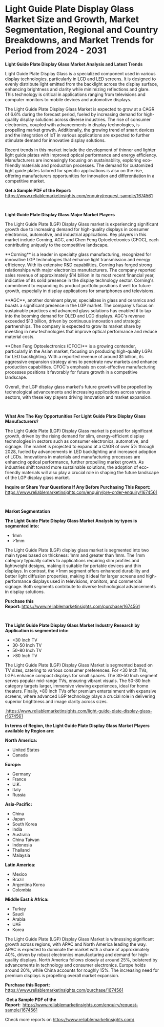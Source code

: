 <p><h1>Light Guide Plate Display Glass Market Size and Growth, Market Segmentation, Regional and Country Breakdowns, and Market Trends for Period from 2024 -  2031</h1></p><p><strong>Light Guide Plate Display Glass Market Analysis and Latest Trends</strong></p>
<p><p>Light Guide Plate Display Glass is a specialized component used in various display technologies, particularly in LCD and LED screens. It is designed to evenly distribute light emitted from the backlight across the display surface, enhancing brightness and clarity while minimizing reflections and glare. This technology is critical in applications ranging from televisions and computer monitors to mobile devices and automotive displays.</p><p>The Light Guide Plate Display Glass Market is expected to grow at a CAGR of 6.6% during the forecast period, fueled by increasing demand for high-quality display solutions across diverse industries. The rise of consumer electronics, coupled with advancements in display technologies, is propelling market growth. Additionally, the growing trend of smart devices and the integration of IoT in various applications are expected to further stimulate demand for innovative display solutions.</p><p>Recent trends in this market include the development of thinner and lighter light guide plates with improved optical performance and energy efficiency. Manufacturers are increasingly focusing on sustainability, exploring eco-friendly materials and production processes. The demand for customized light guide plates tailored for specific applications is also on the rise, offering manufacturers opportunities for innovation and differentiation in a competitive market.</p></p>
<p><strong>Get a Sample PDF of the Report:&nbsp;</strong> <a href="https://www.reliablemarketinsights.com/enquiry/request-sample/1674561?utm_campaign=1932&utm_medium=2&utm_source=Github&utm_content=ia&utm_term=28122024&utm_id=light-guide-plate-display-glass">https://www.reliablemarketinsights.com/enquiry/request-sample/1674561</a></p>
<p>&nbsp;</p>
<p><strong>Light Guide Plate Display Glass Major Market Players</strong></p>
<p><p>The Light Guide Plate (LGP) Display Glass market is experiencing significant growth due to increasing demand for high-quality displays in consumer electronics, automotive, and industrial applications. Key players in this market include Corning, AGC, and Chen Feng Optoelectronics (CFOC), each contributing uniquely to the competitive landscape.</p><p>**Corning** is a leader in specialty glass manufacturing, recognized for innovative LGP technologies that enhance light transmission and energy efficiency. With its extensive R&D capabilities, Corning has forged strong relationships with major electronics manufacturers. The company reported sales revenue of approximately $14 billion in its most recent financial year, indicative of its solid presence in the display technology sector. Corning's commitment to expanding its product portfolio positions it well for future growth, especially in display applications for smartphones and televisions.</p><p>**AGC**, another dominant player, specializes in glass and ceramics and boasts a significant presence in the LGP market. The company's focus on sustainable practices and advanced glass solutions has enabled it to tap into the booming demand for OLED and LCD displays. AGC's revenue exceeded $13 billion, driven by continuous innovation and strategic partnerships. The company is expected to grow its market share by investing in new technologies that improve optical performance and reduce material costs.</p><p>**Chen Feng Optoelectronics (CFOC)** is a growing contender, particularly in the Asian market, focusing on producing high-quality LGPs for LED backlighting. With a reported revenue of around $1 billion, its aggressive expansion strategy aims to penetrate new markets and enhance production capabilities. CFOC's emphasis on cost-effective manufacturing processes positions it favorably for future growth in a competitive landscape.</p><p>Overall, the LGP display glass market's future growth will be propelled by technological advancements and increasing applications across various sectors, with these key players driving innovation and market expansion.</p></p>
<p>&nbsp;</p>
<p><strong>What Are The Key Opportunities For Light Guide Plate Display Glass Manufacturers?</strong></p>
<p><p>The Light Guide Plate (LGP) Display Glass market is poised for significant growth, driven by the rising demand for slim, energy-efficient display technologies in sectors such as consumer electronics, automotive, and signage. The market is projected to expand at a CAGR of over 5% through 2028, fueled by advancements in LED backlighting and increased adoption of LCDs. Innovations in materials and manufacturing processes are enhancing optical performance, further propelling market growth. As industries shift toward more sustainable solutions, the adoption of eco-friendly materials will also play a crucial role in shaping the future landscape of the LGP display glass market.</p></p>
<p><strong>Inquire or Share Your Questions If Any Before Purchasing This Report:</strong> <a href="https://www.reliablemarketinsights.com/enquiry/pre-order-enquiry/1674561?utm_campaign=1932&utm_medium=2&utm_source=Github&utm_content=ia&utm_term=28122024&utm_id=light-guide-plate-display-glass">https://www.reliablemarketinsights.com/enquiry/pre-order-enquiry/1674561</a></p>
<p>&nbsp;</p>
<p><strong>Market Segmentation</strong></p>
<p><strong>The Light Guide Plate Display Glass Market Analysis by types is segmented into:</strong></p>
<p><ul><li>1mm</li><li>>1mm</li></ul></p>
<p><p>The Light Guide Plate (LGP) display glass market is segmented into two main types based on thickness: 1mm and greater than 1mm. The 1mm category typically caters to applications requiring slim profiles and lightweight designs, making it suitable for portable devices and thin displays. In contrast, the >1mm segment offers enhanced durability and better light diffusion properties, making it ideal for larger screens and high-performance displays used in televisions, monitors, and commercial signage. Both segments contribute to diverse technological advancements in display solutions.</p></p>
<p><strong>Purchase this Report:&nbsp;</strong><a href="https://www.reliablemarketinsights.com/purchase/1674561?utm_campaign=1932&utm_medium=2&utm_source=Github&utm_content=ia&utm_term=28122024&utm_id=light-guide-plate-display-glass">https://www.reliablemarketinsights.com/purchase/1674561</a></p>
<p>&nbsp;</p>
<p><strong>The Light Guide Plate Display Glass Market Industry Research by Application is segmented into:</strong></p>
<p><ul><li><30 Inch TV</li><li>30-50 Inch TV</li><li>50-80 Inch TV</li><li>>80 Inch TV</li></ul></p>
<p><p>The Light Guide Plate (LGP) Display Glass Market is segmented based on TV sizes, catering to various consumer preferences. For <30 Inch TVs, LGPs enhance compact displays for small spaces. The 30-50 Inch segment serves popular mid-range TVs, ensuring vibrant visuals. The 50-80 Inch category targets larger, immersive viewing experiences, ideal for home theaters. Finally, >80 Inch TVs offer premium entertainment with expansive screens, where advanced LGP technology plays a crucial role in delivering superior brightness and image clarity across sizes.</p></p>
<p><a href="https://www.reliablemarketinsights.com/light-guide-plate-display-glass-r1674561?utm_campaign=1932&utm_medium=2&utm_source=Github&utm_content=ia&utm_term=28122024&utm_id=light-guide-plate-display-glass">&nbsp;https://www.reliablemarketinsights.com/light-guide-plate-display-glass-r1674561</a></p>
<p><strong>In terms of Region, the Light Guide Plate Display Glass Market Players available by Region are:</strong></p>
<p>
    <p> <strong> North America: </strong>
        <ul>
            <li>United States</li>
            <li>Canada</li>
        </ul>
        </p> 
    <p> <strong> Europe: </strong>
        <ul>
            <li>Germany</li>
            <li>France</li>
            <li>U.K.</li>
            <li>Italy</li>
            <li>Russia</li>
        </ul>
        </p> 
    <p> <strong> Asia-Pacific: </strong>
        <ul>
            <li>China</li>
            <li>Japan</li>
            <li>South Korea</li>
            <li>India</li>
            <li>Australia</li>
            <li>China Taiwan</li>
            <li>Indonesia</li>
            <li>Thailand</li>
            <li>Malaysia</li>
        </ul>
        </p> 
    <p> <strong> Latin America: </strong>
        <ul>
            <li>Mexico</li>
            <li>Brazil</li>
            <li>Argentina Korea</li>
            <li>Colombia</li>
        </ul>
        </p> 
    <p> <strong> Middle East & Africa: </strong>
        <ul>
            <li>Turkey</li>
            <li>Saudi</li>
            <li>Arabia</li>
            <li>UAE</li>
            <li>Korea</li>
        </ul>
    </p>
    </p>
<p><p>The Light Guide Plate (LGP) Display Glass Market is witnessing significant growth across regions, with APAC and North America leading the way. APAC is expected to dominate the market with a share of approximately 40%, driven by robust electronics manufacturing and demand for high-quality displays. North America follows closely at around 25%, bolstered by advancements in technology and consumer electronics. Europe holds around 20%, while China accounts for roughly 15%. The increasing need for premium displays is propelling overall market expansion.</p></p>
<p><strong>Purchase this Report: </strong><a href="https://www.reliablemarketinsights.com/purchase/1674561?utm_campaign=1932&utm_medium=2&utm_source=Github&utm_content=ia&utm_term=28122024&utm_id=light-guide-plate-display-glass">https://www.reliablemarketinsights.com/purchase/1674561</a></p>
<p>&nbsp;<strong>Get a Sample PDF of the Report:&nbsp;&nbsp;</strong><a href="https://www.reliablemarketinsights.com/enquiry/request-sample/1674561?utm_campaign=1932&utm_medium=2&utm_source=Github&utm_content=ia&utm_term=28122024&utm_id=light-guide-plate-display-glass">https://www.reliablemarketinsights.com/enquiry/request-sample/1674561</a></p>
<p><strong></strong></p>
<p>Check more reports on <a href="https://www.reliablemarketinsights.com/?utm_campaign=1932&utm_medium=2&utm_source=Github&utm_content=ia&utm_term=28122024&utm_id=light-guide-plate-display-glass">https://www.reliablemarketinsights.com/</a></p>